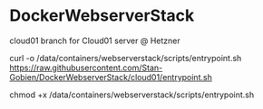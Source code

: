 # DockerWebserverStack

cloud01 branch for Cloud01 server @ Hetzner

curl -o /data/containers/webserverstack/scripts/entrypoint.sh https://raw.githubusercontent.com/Stan-Gobien/DockerWebserverStack/cloud01/entrypoint.sh

chmod +x /data/containers/webserverstack/scripts/entrypoint.sh
